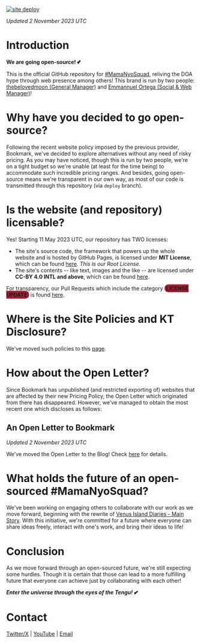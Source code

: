 [![site deploy](https://github.com/MamaNyoSquad/mamanyosquad.github.io/actions/workflows/deploy.yml/badge.svg?branch=deploy)](https://github.com/MamaNyoSquad/mamanyosquad.github.io/actions/workflows/deploy.yml)

_Updated 2 November 2023 UTC_

# Introduction

**We are going open-source! :two_hearts:**

This is the official GitHub repository for [#MamaNyoSquad](https://github.com/MamaNyoSquad), reliving the DOA hype through web presence among others! This brand is run by two people: [thebelovedmoon (General Manager)](https://github.com/thebelovedmoon) and [Emmannuel Ortega (Social & Web Manager)](https://github.com/Ortega082)!

# Why have you decided to go open-source?

Following the recent website policy imposed by the previous provider, Bookmark, we've decided to explore alternatives without any need of risky pricing. As you may have noticed, though this is run by two people, we're on a tight budget so we're unable (at least for the time being) to accommodate such incredible pricing ranges. And besides, going open-source means we're transparent in our own way, as most of our code is transmitted through this repository (via `deploy` branch).

# Is the website (and repository) licensable?

Yes! Starting 11 May 2023 UTC, our repository has TWO licenses:

- The site's source code, the framework that powers up the whole website and is hosted by GitHub Pages, is licensed under **MIT License**, which can be found [here](LICENSE). _This is our Root License._
- The site's contents -- like text, images and the like -- are licensed under **CC-BY 4.0 INTL and above**, which can be found [here](LICENSE-CONTENT).

For transparency, our Pull Requests which include the category <span style="background-color: #a31f34; padding: 1.9px 4.75px; border-radius: 950px; color: #fff'">**LICENSE UPDATE**</span> is found [here](https://github.com/MamaNyoSquad/mamanyosquad.github.io/pulls?q=is:pr+label:%22LICENSE+UPDATE%22).

# Where is the Site Policies and KT Disclosure?

We've moved such policies to this [page](https://mamanyosquad.github.io/policies).

# How about the Open Letter?

Since Bookmark has unpublished (and restricted exporting of) websites that are affected by their new Pricing Policy, the Open Letter which originated from there has disappeared. However, we've managed to obtain the most recent one which discloses as follows:

## An Open Letter to Bookmark

_Updated 2 November 2023 UTC_

We've moved the Open Letter to the Blog! Check [here](https://mamanyosquad.github.io/blog/20220413) for details.

# What holds the future of an open-sourced #MamaNyoSquad?

We've been working on engaging others to collaborate with our work as we move forward, beginning with the rewrite of [Venus Island Diaries - Main Story](https://bit.ly/VIDiariesRealTime). With this initiative, we're committed for a future where everyone can share ideas freely, interact with one's work, and bring their ideas to life!

# Conclusion

As we move forward through an open-sourced future, we're still expecting some hurdles. Though it is certain that those can lead to a more fulfilling future that everyone can achieve just by collaborating with each other!

***Enter the universe through the eyes of the Tengu! 💕***

# Contact

[Twitter/X](https://mobile.twitter.com/MamaNyoSquad) | [YouTube](https://youtube.com/@MamaNyoSquad) | [Email](mailto:mamanyosquad@outlook.com)
